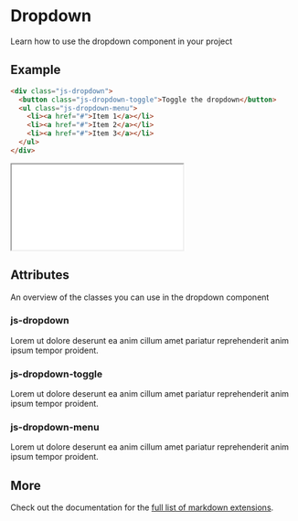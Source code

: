 # Dropdown

Learn how to use the dropdown component in your project

## Example

```html
<div class="js-dropdown">
  <button class="js-dropdown-toggle">Toggle the dropdown</button>
  <ul class="js-dropdown-menu">
    <li><a href="#">Item 1</a></li>
    <li><a href="#">Item 2</a></li>
    <li><a href="#">Item 3</a></li>
  </ul>
</div>
```

<iframe data-why src="/craft/examples/dropdown"></iframe>

## Attributes

An overview of the classes you can use in the dropdown component

### js-dropdown

Lorem ut dolore deserunt ea anim cillum amet pariatur reprehenderit anim ipsum tempor proident.

### js-dropdown-toggle

Lorem ut dolore deserunt ea anim cillum amet pariatur reprehenderit anim ipsum tempor proident.

### js-dropdown-menu

Lorem ut dolore deserunt ea anim cillum amet pariatur reprehenderit anim ipsum tempor proident.

## More

Check out the documentation for the [full list of markdown extensions](https://vitepress.dev/guide/markdown).
